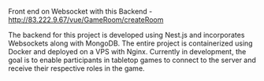 Front end on Websocket with this Backend - http://83.222.9.67/vue/GameRoom/createRoom


The backend for this project is developed using Nest.js and incorporates Websockets along with MongoDB. The entire project is containerized using Docker and deployed on a VPS with Nginx. Currently in development, the goal is to enable participants in tabletop games to connect to the server and receive their respective roles in the game.
